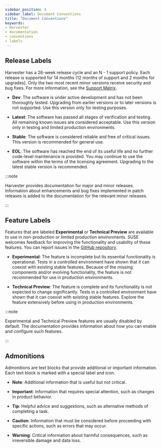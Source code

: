 ```yaml
---
sidebar_position: 4
sidebar_label: Document Conventions
title: "Document Conventions"
keywords:
- Harvester
- documentation
- conventions
- labels
---
```


<head>
  <link rel="canonical" href="https://docs.harvesterhci.io/v1.4/getting-started/document-conventions"/>
</head>

## Release Labels

Harvester has a 26-week release cycle and an N - 1 support policy. Each release is supported for 14 months (12 months of support and 2 months for upgrades). Only the two most recent minor versions receive security and bug fixes. For more information, see the [Support Matrix](https://www.suse.com/suse-harvester/support-matrix/all-supported-versions/).

- **Dev**: The software is under active development and has not been thoroughly tested. Upgrading from earlier versions or to later versions is not supported. Use this version only for testing purposes.

- **Latest**: The software has passed all stages of verification and testing. All remaining known issues are considered acceptable. Use this version only in testing and limited production environments.

- **Stable**: The software is considered reliable and free of critical issues. This version is recommended for general use.

- **EOL**: The software has reached the end of its useful life and no further code-level maintenance is provided. You may continue to use the software within the terms of the licensing agreement. Upgrading to the latest stable version is recommended.

:::note

Harvester provides documentation for major and minor releases. Information about enhancements and bug fixes implemented in patch releases is added to the documentation for the relevant minor releases.

:::

## Feature Labels

Features that are labeled **Experimental** or **Technical Preview** are available to use in non-production or limited production environments. SUSE welcomes feedback for improving the functionality and usability of these features. You can report issues in the [GitHub repository](https://github.com/harvester/harvester).

- **Experimental**: The feature is incomplete but its essential functionality is operational. Tests in a controlled environment have shown that it can coexist with existing stable features. Because of the missing components and/or evolving functionality, the feature is not recommended for use in production environments.

- **Technical Preview**: The feature is complete and its functionality is not expected to change significantly. Tests in a controlled environment have shown that it can coexist with existing stable features. Explore the feature extensively before using in production environments.

:::note

Experimental and Technical Preview features are usually disabled by default. The documentation provides information about how you can enable and configure such features. 

:::

## Admonitions

Admonitions are text blocks that provide additional or important information. Each text block is marked with a special label and icon.

- **Note**: Additional information that is useful but not critical.

- **Important**: Information that requires special attention, such as changes in product behavior.

- **Tip**: Helpful advice and suggestions, such as alternative methods of completing a task.

- **Caution**: Information that must be considered before proceeding with specific actions, such as errors that may occur.

- **Warning**: Critical information about harmful consequences, such as irreversible damage and data loss.